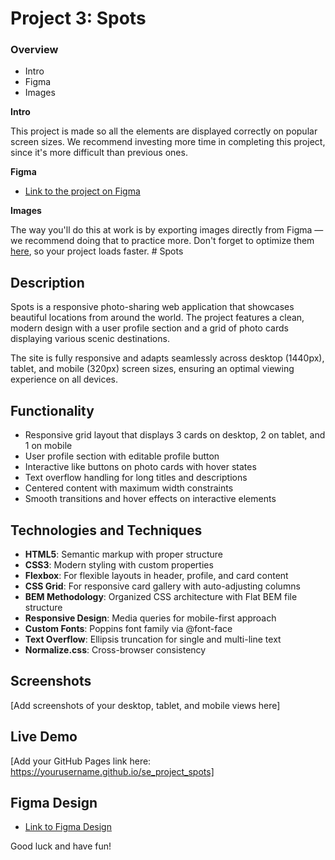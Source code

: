 # Project 3: Spots

### Overview  

* Intro  
* Figma  
* Images  
  
**Intro**
  
This project is made so all the elements are displayed correctly on popular screen sizes. We recommend investing more time in completing this project, since it's more difficult than previous ones.  
  
**Figma**  
  
* [Link to the project on Figma](https://www.figma.com/file/BBNm2bC3lj8QQMHlnqRsga/Sprint-3-Project-%E2%80%94-Spots?type=design&node-id=2%3A60&mode=design&t=afgNFybdorZO6cQo-1)
  
**Images**  
  
The way you'll do this at work is by exporting images directly from Figma — we recommend doing that to practice more. Don't forget to optimize them [here](https://tinypng.com/), so your project loads faster. # Spots

## Description

Spots is a responsive photo-sharing web application that showcases beautiful locations from around the world. The project features a clean, modern design with a user profile section and a grid of photo cards displaying various scenic destinations.

The site is fully responsive and adapts seamlessly across desktop (1440px), tablet, and mobile (320px) screen sizes, ensuring an optimal viewing experience on all devices.

## Functionality

- Responsive grid layout that displays 3 cards on desktop, 2 on tablet, and 1 on mobile
- User profile section with editable profile button
- Interactive like buttons on photo cards with hover states
- Text overflow handling for long titles and descriptions
- Centered content with maximum width constraints
- Smooth transitions and hover effects on interactive elements

## Technologies and Techniques

- **HTML5**: Semantic markup with proper structure
- **CSS3**: Modern styling with custom properties
- **Flexbox**: For flexible layouts in header, profile, and card content
- **CSS Grid**: For responsive card gallery with auto-adjusting columns
- **BEM Methodology**: Organized CSS architecture with Flat BEM file structure
- **Responsive Design**: Media queries for mobile-first approach
- **Custom Fonts**: Poppins font family via @font-face
- **Text Overflow**: Ellipsis truncation for single and multi-line text
- **Normalize.css**: Cross-browser consistency

## Screenshots

[Add screenshots of your desktop, tablet, and mobile views here]

## Live Demo

[Add your GitHub Pages link here: https://yourusername.github.io/se_project_spots]

## Figma Design

- [Link to Figma Design](https://www.figma.com/file/BBNm2bC3lj8QQMHlnqRsga/Sprint-3-Project-%E2%80%94-Spots?type=design&node-id=2%3A60&mode=design&t=afgNFybdorZO6cQo-1)
  
Good luck and have fun!
